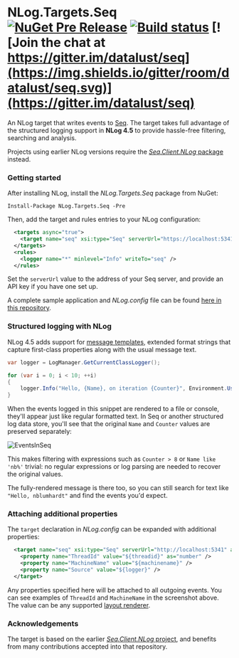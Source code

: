 # NLog.Targets.Seq [![NuGet Pre Release](https://img.shields.io/nuget/vpre/NLog.Targets.Seq.svg)](https://nuget.org/packages/NLog.Targets.Seq) [![Build status](https://ci.appveyor.com/api/projects/status/o22e6dq0mkftaggc?svg=true)](https://ci.appveyor.com/project/datalust/nlog-targets-seq)  [![Join the chat at https://gitter.im/datalust/seq](https://img.shields.io/gitter/room/datalust/seq.svg)](https://gitter.im/datalust/seq)

An NLog target that writes events to [Seq](https://getseq.net). The target takes full advantage of the structured logging support in **NLog 4.5** to provide hassle-free filtering, searching and analysis.

Projects using earlier NLog versions require the [_Seq.Client.NLog_ package](https://nuget.org/packages/seq.client.nlog) instead.

### Getting started

After installing NLog, install the _NLog.Targets.Seq_ package from NuGet:

```
Install-Package NLog.Targets.Seq -Pre
```

Then, add the target and rules entries to your NLog configuration:

```xml
  <targets async="true">
    <target name="seq" xsi:type="Seq" serverUrl="https://localhost:5341" apiKey="" />
  </targets>
  <rules>
    <logger name="*" minlevel="Info" writeTo="seq" />
  </rules>
```

Set the `serverUrl` value to the address of your Seq server, and provide an API key if you have one set up.

A complete sample application and _NLog.config_ file can be found [here in this repository](https://github.com/datalust/nlog-targets-seq/tree/dev/sample/Example).

### Structured logging with NLog

NLog 4.5 adds support for [message templates](https://messagetemplates.org), extended format strings that capture first-class properties along with the usual message text.

```csharp
var logger = LogManager.GetCurrentClassLogger();

for (var i = 0; i < 10; ++i)
{
    logger.Info("Hello, {Name}, on iteration {Counter}", Environment.UserName, i);
}
```

When the events logged in this snippet are rendered to a file or console, they'll appear just like regular formatted text. In Seq or another structured log data store, you'll see that the original `Name` and `Counter` values are preserved separately:

![EventsInSeq](https://raw.githubusercontent.com/datalust/nlog-targets-seq/dev/asset/nlog-events-in-seq.png)

This makes filtering with expressions such as `Counter > 8` or `Name like 'nb%'` trivial: no regular expressions or log parsing are needed to recover the original values.

The fully-rendered message is there too, so you can still search for text like `"Hello, nblumhardt"` and find the events you'd expect.

### Attaching additional properties

The `target` declaration in _NLog.config_ can be expanded with additional properties:

```xml
  <target name="seq" xsi:type="Seq" serverUrl="http://localhost:5341" apiKey="">
    <property name="ThreadId" value="${threadid}" as="number" />
    <property name="MachineName" value="${machinename}" />
    <property name="Source" value="${logger}" />
  </target>
```

Any properties specified here will be attached to all outgoing events. You can see examples of `ThreadId` and `MachineName` in the screenshot above. The value can be any supported [layout renderer](https://github.com/NLog/NLog/wiki/Layout-Renderers).

### Acknowledgements

The target is based on the earlier [_Seq.Client.NLog_ project](https://github.com/datalust/seq-client), and benefits from many contributions accepted into that repository.
